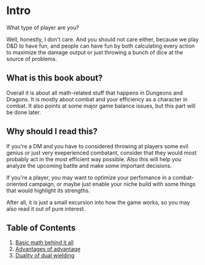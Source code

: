 # Intro

<insert pic here>

What type of player are you?
    
Well, honestly, I don't care. And you should not care either, because we play D&D to have fun, and people can have fun by both calculating every action to maximize the damage output or just throwing a bunch of dice at the source of problems.

## What is this book about?

Overall it is about all math-related stuff that happens in Dungeons and Dragons. It is mostly about combat and your efficiency as a character in combat. It also points at some major game balance issues, but this part will be done later.

## Why should I read this?

If you're a DM and you have to considered throwing at players some evil genius or just very exeperienced combatant, consider that they would most probably act in the most efficient way possible. Also this will help you analyze the upcoming battle and make some important decisions.
    
If you're a player, you may want to optimize your perfomance in a combat-oriented campaign, or maybe just enable your niche build with some things that would highlight its strengths.
    
After all, it is just a small excursion into how the game works, so you may also read it out of pure interest.

## Table of Contents
1) [Basic math behind it all](math.ipynb)
2) [Advantages of advantage](advantage.ipynb)
3) [Duality of dual wielding](dual.ipynb)
